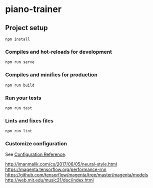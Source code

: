 # piano-trainer

## Project setup
```
npm install
```

### Compiles and hot-reloads for development
```
npm run serve
```

### Compiles and minifies for production
```
npm run build
```

### Run your tests
```
npm run test
```

### Lints and fixes files
```
npm run lint
```

### Customize configuration
See [Configuration Reference](https://cli.vuejs.org/config/).


http://imanmalik.com/cs/2017/06/05/neural-style.html
https://magenta.tensorflow.org/performance-rnn
https://github.com/tensorflow/magenta/tree/master/magenta/models
http://web.mit.edu/music21/doc/index.html
